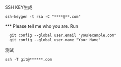 SSH KEY生成
```xml
ssh-keygen -t rsa -C "****@**.com"
```
*** Please tell me who you are.
Run
```xml
  git config --global user.email "you@example.com"
  git config --global user.name "Your Name"
```
测试
```xml
ssh -T git@******.com
`````
